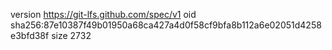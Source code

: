 version https://git-lfs.github.com/spec/v1
oid sha256:87e10387f49b01950a68ca427a4d0f58cf9bfa8b112a6e02051d4258e3bfd38f
size 2732
